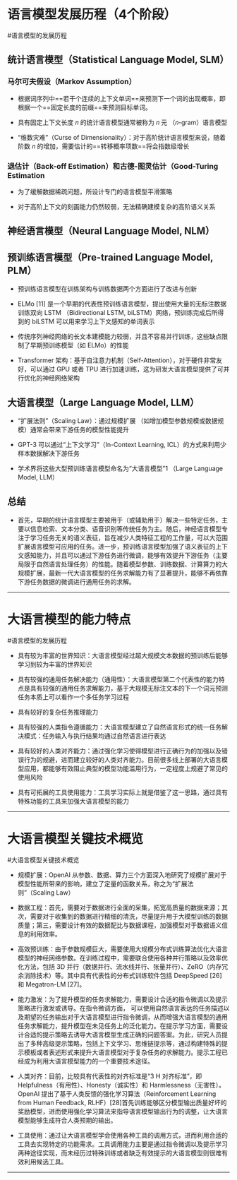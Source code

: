 # 语言模型发展历程（4个阶段）
#语言模型的发展历程
## 统计语言模型（Statistical Language Model, SLM）

### 马尔可夫假设（Markov Assumption）

- 根据词序列中==若干个连续的上下文单词==来预测下一个词的出现概率，即根据一个==固定长度的前缀==来预测目标单词。

-  具有固定上下文长度 𝑛 的统计语言模型通常被称为 𝑛 元 （𝑛-gram）语言模型

- “维数灾难”（Curse of Dimensionality）：对于高阶统计语言模型来说，随着阶数 𝑛 的增加，需要估计的==转移概率项数==将会指数级增长
### 退估计（Back-off Estimation）和古德-图灵估计（Good-Turing Estimation

- 为了缓解数据稀疏问题，所设计专门的语言模型平滑策略

- 对于高阶上下文的刻画能力仍然较弱，无法精确建模复杂的高阶语义关系

## 神经语言模型（Neural Language Model, NLM）

## 预训练语言模型（Pre-trained Language Model, PLM）

- 预训练语言模型在训练架构与训练数据两个方面进行了改进与创新

- ELMo [11] 是一个早期的代表性预训练语言模型，提出使用大量的无标注数据训练双向 LSTM （Bidirectional LSTM, biLSTM）网络，预训练完成后所得到的 biLSTM 可以用来学习上下文感知的单词表示

- 传统序列神经网络的长文本建模能力较弱，并且不容易并行训练，这些缺点限制了早期预训练模型（如 ELMo）的性能

-  Transformer 架构：基于自注意力机制（Self-Attention），对于硬件非常友好，可以通过 GPU 或者 TPU 进行加速训练，这为研发大语言模型提供了可并行优化的神经网络架构

## 大语言模型（Large Language Model, LLM）
- “扩展法则”（Scaling Law）：通过规模扩展 （如增加模型参数规模或数据规模）通常会带来下游任务的模型性能提升

- GPT-3 可以通过“上下文学习”（In-Context Learning, ICL）的方式来利用少样本数据解决下游任务

- 学术界将这些大型预训练语言模型命名为“大语言模型”1 （Large Language Model, LLM）

## 总结
- 首先，早期的统计语言模型主要被用于（或辅助用于）解决一些特定任务，主要以信息检索、文本分类、语音识别等传统任务为主。随后，神经语言模型专注于学习任务无关的语义表征，旨在减少人类特征工程的工作量，可以大范围扩展语言模型可应用的任务。进一步，预训练语言模型加强了语义表征的上下文感知能力，并且可以通过下游任务进行微调，能够有效提升下游任务（主要局限于自然语言处理任务）的性能。随着模型参数、训练数据、计算算力的大规模扩展，最新一代大语言模型的任务求解能力有了显著提升，能够不再依靠下游任务数据的微调进行通用任务的求解。

-----------------------------------------------------------------------------------
# 大语言模型的能力特点
#语言模型的发展历程
- 具有较为丰富的世界知识：大语言模型经过超大规模文本数据的预训练后能够学习到较为丰富的世界知识

- 具有较强的通用任务解决能力（通用性）：大语言模型第二个代表性的能力特点是具有较强的通用任务求解能力，基于大规模无标注文本的下一个词元预测任务本质上可以看作一个多任务学习过程

- 具有较好的复杂任务推理能力


-  具有较强的人类指令遵循能力：大语言模型建立了自然语言形式的统一任务解决模式：任务输入与执行结果均通过自然语言进行表达

- 具有较好的人类对齐能力：通过强化学习使得模型进行正确行为的加强以及错误行为的规避，进而建立较好的人类对齐能力。目前很多线上部署的大语言模型应用，都能够有效阻止典型的模型功能滥用行为，一定程度上规避了常见的使用风险

- 具有可拓展的工具使用能力：工具学习实际上就是借鉴了这一思路，通过具有特殊功能的工具来加强大语言模型的能力

-----------------------------------------------------------------------------------

# 大语言模型关键技术概览
#大语言模型关键技术概览
- 规模扩展：OpenAI 从参数、数据、算力三个方面深入地研究了规模扩展对于模型性能所带来的影响，建立了定量的函数关系，称之为“扩展法则”（Scaling Law）

- 数据工程：首先，需要对于数据进行全面的采集，拓宽高质量的数据来源；其次，需要对于收集到的数据进行精细的清洗，尽量提升用于大模型训练的数据质量；第三，需要设计有效的数据配比与数据课程，加强模型对于数据语义信息的利用效率。

- 高效预训练：由于参数规模巨大，需要使用大规模分布式训练算法优化大语言模型的神经网络参数。在训练过程中，需要联合使用各种并行策略以及效率优化方法，包括 3D 并行（数据并行、流水线并行、张量并行）、ZeRO（内存冗余消除技术）等。其中具有代表性的分布式训练软件包括 DeepSpeed [26] 和 Megatron-LM [27]。

- 能力激发：为了提升模型的任务求解能力，需要设计合适的指令微调以及提示策略进行激发或诱导。在指令微调方面， 可以使用自然语言表达的任务描述以及期望的任务输出对于大语言模型进行指令微调，从而增强大语言模型的通用任务求解能力，提升模型在未见任务上的泛化能力。在提示学习方面，需要设计合适的提示策略去诱导大语言模型生成正确的问题答案。为此，研究人员提出了多种高级提示策略，包括上下文学习、思维链提示等，通过构建特殊的提示模板或者表述形式来提升大语言模型对于复杂任务的求解能力。提示工程已经成为利用大语言模型能力的一个重要技术途径。

- 人类对齐：目前，比较具有代表性的对齐标准是“3 H 对齐标准”，即 Helpfulness（有用性）、Honesty（诚实性）和 Harmlessness（无害性）。OpenAI 提出了基于人类反馈的强化学习算法（Reinforcement Learning from Human Feedback, RLHF）[28]首先训练能够区分模型输出质量好坏的奖励模型，进而使用强化学习算法来指导语言模型输出行为的调整，让大语言模型能够生成符合人类预期的输出。

-  工具使用：通过让大语言模型学会使用各种工具的调用方式，进而利用合适的工具去实现特定的功能需求。工具调用能力主要是通过指令微调以及提示学习两种途径实现，而未经历过特殊训练或者缺乏有效提示的大语言模型则很难有效利用候选工具。

-----------------


